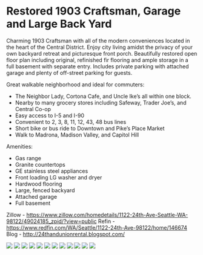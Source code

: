 # Restored 1903 Craftsman, Garage and Large Back Yard

Charming 1903 Craftsman with all of the modern conveniences located in the heart of the Central District.  Enjoy city living amidst the privacy of your own backyard retreat and picturesque front porch.  Beautifully restored open floor plan including original, refinished fir flooring and ample storage in a full basement with separate entry. Includes private parking with attached garage and plenty of off-street parking for guests.

Great walkable neighborhood and ideal for commuters:
* The Neighbor Lady, Cortona Cafe, and Uncle Ike’s all within one block.
* Nearby to many grocery stores including Safeway, Trader Joe’s, and Central Co-op
* Easy access to I-5 and I-90
* Convenient to 2, 3, 8, 11, 12, 43, 48 bus lines
* Short bike or bus ride to Downtown and Pike’s Place Market
* Walk to Madrona, Madison Valley, and Capitol Hill

Amenities:
* Gas range
* Granite countertops
* GE stainless steel appliances
* Front loading LG washer and dryer
* Hardwood flooring
* Large, fenced backyard
* Attached garage
* Full basement

Zillow - https://www.zillow.com/homedetails/1122-24th-Ave-Seattle-WA-98122/49024185_zpid/?view=public
Refin - https://www.redfin.com/WA/Seattle/1122-24th-Ave-98122/home/146674
Blog - http://24thandunionrental.blogspot.com/

![](img/1.jpg)
![](img/2.jpg)
![](img/3.jpg)
![](img/4.jpg)
![](img/5.jpg)
![](img/6.jpg)
![](img/7.jpg)
![](img/8.jpg)
![](img/9.jpg)
![](img/10.jpg)
![](img/11.jpg)
![](img/12.jpg)
